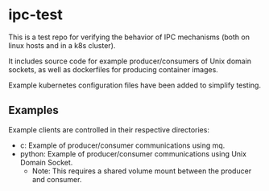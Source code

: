 # ipc-test
This is a test repo for verifying the behavior of IPC mechanisms (both on linux hosts and in a k8s cluster).

It includes source code for example producer/consumers of Unix domain sockets, as well as dockerfiles for producing container images.

Example kubernetes configuration files have been added to simplify testing.  

## Examples
Example clients are controlled in their respective directories:
* c: Example of producer/consumer communications using mq.
* python: Example of producer/consumer communications using Unix Domain Socket. 
  * Note: This requires a shared volume mount between the producer and consumer.
